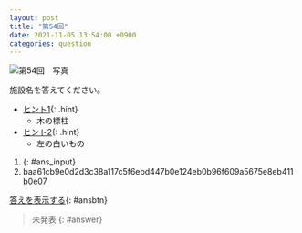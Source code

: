 ```yaml
---
layout: post
title: "第54回"
date: 2021-11-05 13:54:00 +0900
categories: question
---
```


![第54回　写真](/kokodoko/images/q54.jpg)

施設名を答えてください。

- [ヒント1](javascript:void(0)){: .hint}
   - 木の標柱
- [ヒント2](javascript:void(0)){: .hint}
   - 左の白いもの

1. {: #ans_input}
1. baa61cb9e0d2d3c38a117c5f6ebd447b0e124eb0b96f609a5675e8eb411b0e07

[答えを表示する](javascript:void(0)){: #ansbtn}
>未発表
{: #answer}
